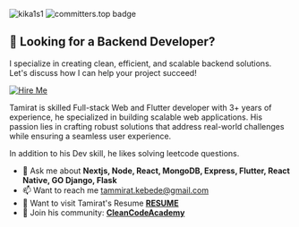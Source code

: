 <span align="left"> <img src="https://komarev.com/ghpvc/?username=kika1s1&label=Profile%20views&color=0e75b6&style=flat" alt="kika1s1" /> </span>  <span align="left"> <img src="https://user-badge.committers.top/ethiopia/kika1s1.svg" alt="committers.top badge"> </span>
## 💼 Looking for a Backend Developer?
I specialize in creating clean, efficient, and scalable backend solutions. Let's discuss how I can help your project succeed!

<div>
  <a href="mailto:tamiratkebede120@gmail.com">
    <img src="https://img.shields.io/badge/Let's_Talk-blue?style=for-the-badge" alt="Hire Me">
  </a>
</div>
<p>Tamirat is skilled Full-stack Web and Flutter developer with 3+ years of experience, he specialized in building scalable web applications. His passion lies in crafting robust solutions that address real-world challenges while ensuring a seamless user experience.</p>


<p>In addition to his Dev skill, he likes solving leetcode questions.</p>




- 💬 Ask me about **Nextjs, Node, React, MongoDB, Express, Flutter, React Native, GO Django, Flask**
- 📫 Want to reach me tammirat.kebede@gmail.com
- 📄 Want to visit Tamirat's Resume [**RESUME**](https://flowcv.com/resume/7ov4mtn735/)
- 📡 Join his community: [**CleanCodeAcademy**](https://t.me/cleancodeacademy/)
